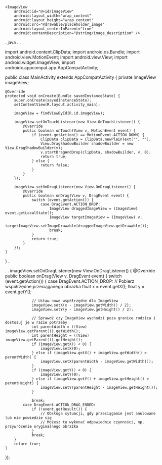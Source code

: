 <RelativeLayout xmlns:android="http://schemas.android.com/apk/res/android"
    xmlns:tools="http://schemas.android.com/tools"
    android:layout_width="match_parent"
    android:layout_height="match_parent"
    tools:context=".MainActivity">

    <ImageView
        android:id="@+id/imageView"
        android:layout_width="wrap_content"
        android:layout_height="wrap_content"
        android:src="@drawable/placeholder_image"
        android:layout_centerInParent="true"
        android:contentDescription="@string/image_description" />

</RelativeLayout>
.
java 
.
.

import android.content.ClipData;
import android.os.Bundle;
import android.view.MotionEvent;
import android.view.View;
import android.widget.ImageView;
import androidx.appcompat.app.AppCompatActivity;

public class MainActivity extends AppCompatActivity {
    private ImageView imageView;

    @Override
    protected void onCreate(Bundle savedInstanceState) {
        super.onCreate(savedInstanceState);
        setContentView(R.layout.activity_main);

        imageView = findViewById(R.id.imageView);

        imageView.setOnTouchListener(new View.OnTouchListener() {
            @Override
            public boolean onTouch(View v, MotionEvent event) {
                if (event.getAction() == MotionEvent.ACTION_DOWN) {
                    ClipData clipData = ClipData.newPlainText("", "");
                    View.DragShadowBuilder shadowBuilder = new View.DragShadowBuilder(v);
                    v.startDragAndDrop(clipData, shadowBuilder, v, 0);
                    return true;
                } else {
                    return false;
                }
            }
        });

        imageView.setOnDragListener(new View.OnDragListener() {
            @Override
            public boolean onDrag(View v, DragEvent event) {
                switch (event.getAction()) {
                    case DragEvent.ACTION_DROP:
                        ImageView draggedImageView = (ImageView) event.getLocalState();
                        ImageView targetImageView = (ImageView) v;
                        targetImageView.setImageDrawable(draggedImageView.getDrawable());
                        break;
                }
                return true;
            }
        });
    }
}
.

 .
 .
 imageView.setOnDragListener(new View.OnDragListener() {
    @Override
    public boolean onDrag(View v, DragEvent event) {
        switch (event.getAction()) {
            case DragEvent.ACTION_DROP:
                // Pobierz współrzędne przeciąganego obrazka
                float x = event.getX();
                float y = event.getY();

                // Ustaw nowe współrzędne dla ImageView
                imageView.setX(x - imageView.getWidth() / 2);
                imageView.setY(y - imageView.getHeight() / 2);
                
                // Sprawdź czy ImageView wychodzi poza granice rodzica i dostosuj je w razie potrzeby
                int parentWidth = ((View) imageView.getParent()).getWidth();
                int parentHeight = ((View) imageView.getParent()).getHeight();
                if (imageView.getX() < 0) {
                    imageView.setX(0);
                } else if (imageView.getX() + imageView.getWidth() > parentWidth) {
                    imageView.setX(parentWidth - imageView.getWidth());
                }
                if (imageView.getY() < 0) {
                    imageView.setY(0);
                } else if (imageView.getY() + imageView.getHeight() > parentHeight) {
                    imageView.setY(parentHeight - imageView.getHeight());
                }
                
                break;
            case DragEvent.ACTION_DRAG_ENDED:
                if (!event.getResult()) {
                    // Obsługa sytuacji, gdy przeciąganie jest anulowane lub nie powiedzie się
                    // Możesz tu wykonać odpowiednie czynności, np. przywrócenie oryginalnego obrazka
                }
                break;
        }
        return true;
    }
});
